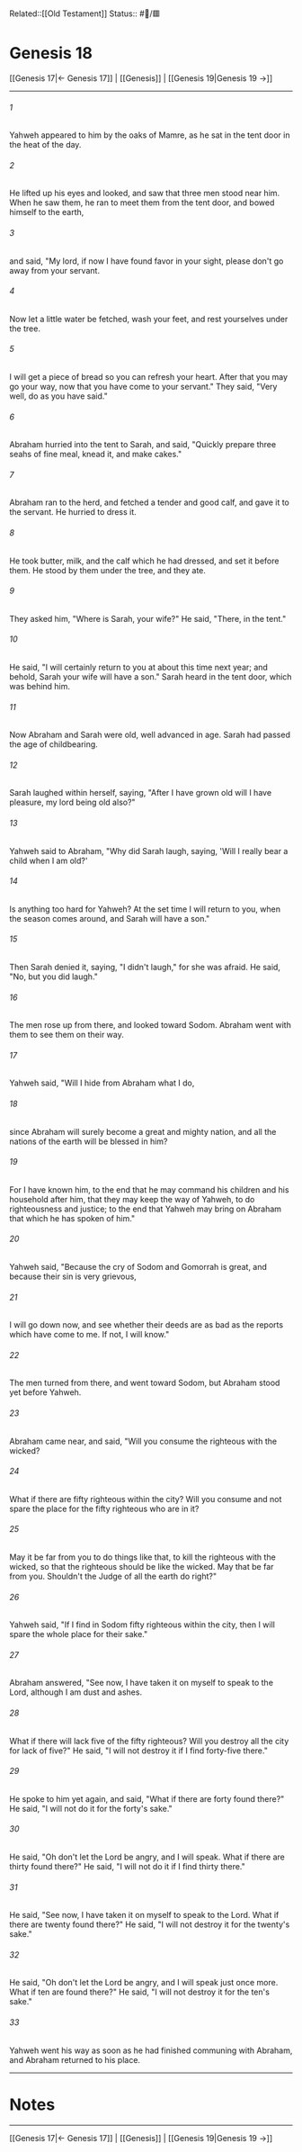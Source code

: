 Related::[[Old Testament]]
Status:: #📖/🟥
# Genesis 18

[[Genesis 17|← Genesis 17]] | [[Genesis]] | [[Genesis 19|Genesis 19 →]]
***



###### 1 
Yahweh appeared to him by the oaks of Mamre, as he sat in the tent door in the heat of the day. 

###### 2 
He lifted up his eyes and looked, and saw that three men stood near him. When he saw them, he ran to meet them from the tent door, and bowed himself to the earth, 

###### 3 
and said, "My lord, if now I have found favor in your sight, please don't go away from your servant. 

###### 4 
Now let a little water be fetched, wash your feet, and rest yourselves under the tree. 

###### 5 
I will get a piece of bread so you can refresh your heart. After that you may go your way, now that you have come to your servant." They said, "Very well, do as you have said." 

###### 6 
Abraham hurried into the tent to Sarah, and said, "Quickly prepare three seahs of fine meal, knead it, and make cakes." 

###### 7 
Abraham ran to the herd, and fetched a tender and good calf, and gave it to the servant. He hurried to dress it. 

###### 8 
He took butter, milk, and the calf which he had dressed, and set it before them. He stood by them under the tree, and they ate. 

###### 9 
They asked him, "Where is Sarah, your wife?" He said, "There, in the tent." 

###### 10 
He said, "I will certainly return to you at about this time next year; and behold, Sarah your wife will have a son." Sarah heard in the tent door, which was behind him. 

###### 11 
Now Abraham and Sarah were old, well advanced in age. Sarah had passed the age of childbearing. 

###### 12 
Sarah laughed within herself, saying, "After I have grown old will I have pleasure, my lord being old also?" 

###### 13 
Yahweh said to Abraham, "Why did Sarah laugh, saying, 'Will I really bear a child when I am old?' 

###### 14 
Is anything too hard for Yahweh? At the set time I will return to you, when the season comes around, and Sarah will have a son." 

###### 15 
Then Sarah denied it, saying, "I didn't laugh," for she was afraid. He said, "No, but you did laugh." 

###### 16 
The men rose up from there, and looked toward Sodom. Abraham went with them to see them on their way. 

###### 17 
Yahweh said, "Will I hide from Abraham what I do, 

###### 18 
since Abraham will surely become a great and mighty nation, and all the nations of the earth will be blessed in him? 

###### 19 
For I have known him, to the end that he may command his children and his household after him, that they may keep the way of Yahweh, to do righteousness and justice; to the end that Yahweh may bring on Abraham that which he has spoken of him." 

###### 20 
Yahweh said, "Because the cry of Sodom and Gomorrah is great, and because their sin is very grievous, 

###### 21 
I will go down now, and see whether their deeds are as bad as the reports which have come to me. If not, I will know." 

###### 22 
The men turned from there, and went toward Sodom, but Abraham stood yet before Yahweh. 

###### 23 
Abraham came near, and said, "Will you consume the righteous with the wicked? 

###### 24 
What if there are fifty righteous within the city? Will you consume and not spare the place for the fifty righteous who are in it? 

###### 25 
May it be far from you to do things like that, to kill the righteous with the wicked, so that the righteous should be like the wicked. May that be far from you. Shouldn't the Judge of all the earth do right?" 

###### 26 
Yahweh said, "If I find in Sodom fifty righteous within the city, then I will spare the whole place for their sake." 

###### 27 
Abraham answered, "See now, I have taken it on myself to speak to the Lord, although I am dust and ashes. 

###### 28 
What if there will lack five of the fifty righteous? Will you destroy all the city for lack of five?" He said, "I will not destroy it if I find forty-five there." 

###### 29 
He spoke to him yet again, and said, "What if there are forty found there?" He said, "I will not do it for the forty's sake." 

###### 30 
He said, "Oh don't let the Lord be angry, and I will speak. What if there are thirty found there?" He said, "I will not do it if I find thirty there." 

###### 31 
He said, "See now, I have taken it on myself to speak to the Lord. What if there are twenty found there?" He said, "I will not destroy it for the twenty's sake." 

###### 32 
He said, "Oh don't let the Lord be angry, and I will speak just once more. What if ten are found there?" He said, "I will not destroy it for the ten's sake." 

###### 33 
Yahweh went his way as soon as he had finished communing with Abraham, and Abraham returned to his place.

---
# Notes


***
[[Genesis 17|← Genesis 17]] | [[Genesis]] | [[Genesis 19|Genesis 19 →]]
